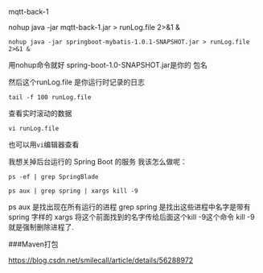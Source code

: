 mqtt-back-1

nohup java -jar mqtt-back-1.jar > runLog.file 2>&1 &

``````shell
nohup java -jar springboot-mybatis-1.0.1-SNAPSHOT.jar > runLog.file 
2>&1 &
``````

用nohup命令就好
spring-boot-1.0-SNAPSHOT.jar是你的 包名

然后这个runLog.file 是你运行时记录的日志

```shell
tail -f 100 runLog.file 
```

查看实时滚动的数据

```shell
vi runLog.file 
```

也可以用`vi`编辑器查看

我想关掉后台运行的 Spring Boot 的服务 我该怎么做呢：

``````shell
ps -ef | grep SpringBlade
``````





``````shell
ps aux | grep spring | xargs kill -9
``````

ps aux 是找出现在所有运行的进程
grep spring 是找出这些进程中名字是带有spring 字样的
xargs 将这个前面找到的名字传给后面这个kill -9这个命令
kill -9 就是强制删除进程了.



###Maven打包

https://blog.csdn.net/smilecall/article/details/56288972